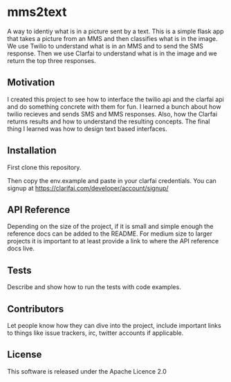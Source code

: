 # mms2text
A way to identiy what is in a picture sent by a text. This is a simple flask app that takes a picture from an MMS and then classifies what is in the image. We use Twilio to understand what is in an MMS and to send the SMS response. Then we use Clarfai to understand what is in the image and we return the top three responses.

## Motivation

I created this project to see how to interface the twilio api and the clarfai api and do something concrete with them for fun. I learned a bunch about how twilio recieves and sends SMS and MMS responses. Also, how the Clarfai returns results and how to understand the resulting concepts. The final thing I learned was how to design text based interfaces.

## Installation

First clone this repository.

Then copy the env.example and paste in your clarfai credentials. You can signup at https://clarifai.com/developer/account/signup/


## API Reference

Depending on the size of the project, if it is small and simple enough the reference docs can be added to the README. For medium size to larger projects it is important to at least provide a link to where the API reference docs live.

## Tests

Describe and show how to run the tests with code examples.

## Contributors

Let people know how they can dive into the project, include important links to things like issue trackers, irc, twitter accounts if applicable.

## License

This software is released under the Apache Licence 2.0
